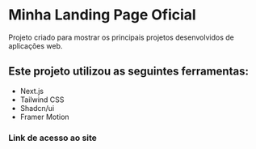 # Minha Landing Page Oficial

Projeto criado para mostrar os principais projetos desenvolvidos de aplicações web.

## Este projeto utilizou as seguintes ferramentas:
- Next.js
- Tailwind CSS
- Shadcn/ui
- Framer Motion

### Link de acesso ao site
